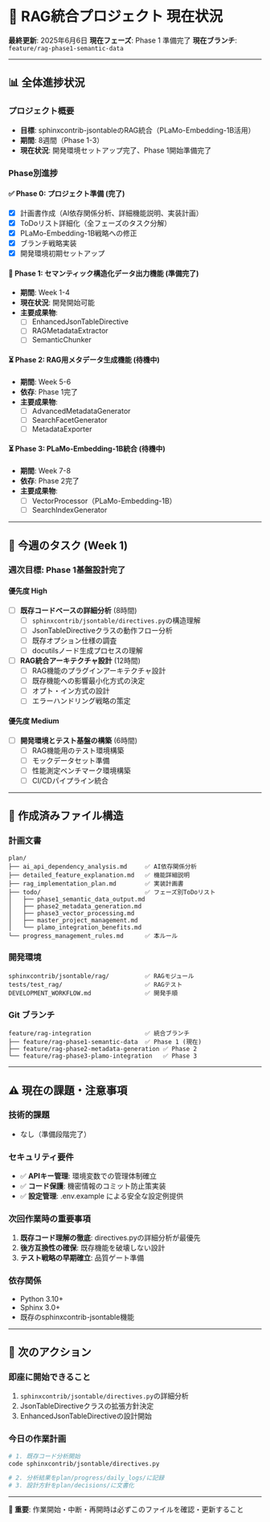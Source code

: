 # 🚀 RAG統合プロジェクト 現在状況

**最終更新**: 2025年6月6日
**現在フェーズ**: Phase 1 準備完了
**現在ブランチ**: `feature/rag-phase1-semantic-data`

---

## 📊 全体進捗状況

### プロジェクト概要
- **目標**: sphinxcontrib-jsontableのRAG統合（PLaMo-Embedding-1B活用）
- **期間**: 8週間（Phase 1-3）
- **現在状況**: 開発環境セットアップ完了、Phase 1開始準備完了

### Phase別進捗

#### ✅ **Phase 0: プロジェクト準備** (完了)
- [x] 計画書作成（AI依存関係分析、詳細機能説明、実装計画）
- [x] ToDoリスト詳細化（全フェーズのタスク分解）
- [x] PLaMo-Embedding-1B戦略への修正
- [x] ブランチ戦略実装
- [x] 開発環境初期セットアップ

#### 🔄 **Phase 1: セマンティック構造化データ出力機能** (準備完了)
- **期間**: Week 1-4
- **現在状況**: 開発開始可能
- **主要成果物**: 
  - [ ] EnhancedJsonTableDirective
  - [ ] RAGMetadataExtractor  
  - [ ] SemanticChunker

#### ⏳ **Phase 2: RAG用メタデータ生成機能** (待機中)
- **期間**: Week 5-6
- **依存**: Phase 1完了
- **主要成果物**:
  - [ ] AdvancedMetadataGenerator
  - [ ] SearchFacetGenerator
  - [ ] MetadataExporter

#### ⏳ **Phase 3: PLaMo-Embedding-1B統合** (待機中)
- **期間**: Week 7-8  
- **依存**: Phase 2完了
- **主要成果物**:
  - [ ] VectorProcessor（PLaMo-Embedding-1B）
  - [ ] SearchIndexGenerator

---

## 🎯 今週のタスク (Week 1)

### 週次目標: Phase 1基盤設計完了

#### 優先度 High
- [ ] **既存コードベースの詳細分析** (8時間)
  - [ ] `sphinxcontrib/jsontable/directives.py`の構造理解
  - [ ] JsonTableDirectiveクラスの動作フロー分析
  - [ ] 既存オプション仕様の調査
  - [ ] docutilsノード生成プロセスの理解

- [ ] **RAG統合アーキテクチャ設計** (12時間)
  - [ ] RAG機能のプラグインアーキテクチャ設計
  - [ ] 既存機能への影響最小化方式の決定
  - [ ] オプト・イン方式の設計
  - [ ] エラーハンドリング戦略の策定

#### 優先度 Medium
- [ ] **開発環境とテスト基盤の構築** (6時間)
  - [ ] RAG機能用のテスト環境構築
  - [ ] モックデータセット準備
  - [ ] 性能測定ベンチマーク環境構築
  - [ ] CI/CDパイプライン統合

---

## 📁 作成済みファイル構造

### 計画文書
```
plan/
├── ai_api_dependency_analysis.md     ✅ AI依存関係分析
├── detailed_feature_explanation.md   ✅ 機能詳細説明
├── rag_implementation_plan.md        ✅ 実装計画書
├── todo/                             ✅ フェーズ別ToDoリスト
│   ├── phase1_semantic_data_output.md
│   ├── phase2_metadata_generation.md
│   ├── phase3_vector_processing.md
│   ├── master_project_management.md
│   └── plamo_integration_benefits.md
└── progress_management_rules.md      ✅ 本ルール
```

### 開発環境
```
sphinxcontrib/jsontable/rag/          ✅ RAGモジュール
tests/test_rag/                       ✅ RAGテスト
DEVELOPMENT_WORKFLOW.md               ✅ 開発手順
```

### Git ブランチ
```
feature/rag-integration               ✅ 統合ブランチ
├── feature/rag-phase1-semantic-data  ✅ Phase 1 (現在)
├── feature/rag-phase2-metadata-generation ✅ Phase 2  
└── feature/rag-phase3-plamo-integration   ✅ Phase 3
```

---

## ⚠️ 現在の課題・注意事項

### 技術的課題
- なし（準備段階完了）

### セキュリティ要件
- ✅ **APIキー管理**: 環境変数での管理体制確立
- ✅ **コード保護**: 機密情報のコミット防止策実装
- ✅ **設定管理**: .env.example による安全な設定例提供

### 次回作業時の重要事項
1. **既存コード理解の徹底**: directives.pyの詳細分析が最優先
2. **後方互換性の確保**: 既存機能を破壊しない設計
3. **テスト戦略の早期確立**: 品質ゲート準備

### 依存関係
- Python 3.10+
- Sphinx 3.0+
- 既存のsphinxcontrib-jsontable機能

---

## 🎲 次のアクション

### 即座に開始できること
1. `sphinxcontrib/jsontable/directives.py`の詳細分析
2. JsonTableDirectiveクラスの拡張方針決定
3. EnhancedJsonTableDirectiveの設計開始

### 今日の作業計画
```bash
# 1. 既存コード分析開始
code sphinxcontrib/jsontable/directives.py

# 2. 分析結果をplan/progress/daily_logs/に記録
# 3. 設計方針をplan/decisions/に文書化
```

---

**🚨 重要**: 作業開始・中断・再開時は必ずこのファイルを確認・更新すること